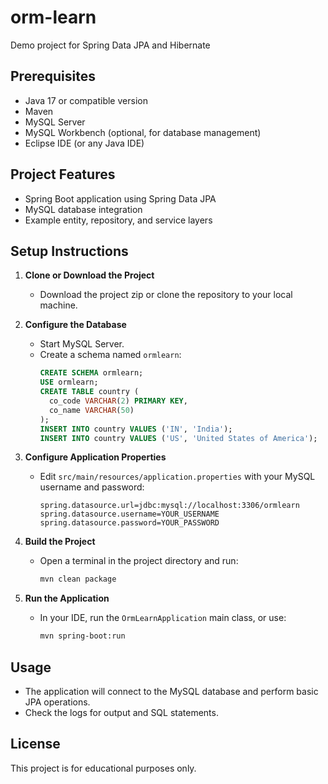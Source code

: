 # orm-learn

Demo project for Spring Data JPA and Hibernate

## Prerequisites
- Java 17 or compatible version
- Maven
- MySQL Server
- MySQL Workbench (optional, for database management)
- Eclipse IDE (or any Java IDE)

## Project Features
- Spring Boot application using Spring Data JPA
- MySQL database integration
- Example entity, repository, and service layers

## Setup Instructions

1. **Clone or Download the Project**
   - Download the project zip or clone the repository to your local machine.

2. **Configure the Database**
   - Start MySQL Server.
   - Create a schema named `ormlearn`:
     ```sql
     CREATE SCHEMA ormlearn;
     USE ormlearn;
     CREATE TABLE country (
       co_code VARCHAR(2) PRIMARY KEY,
       co_name VARCHAR(50)
     );
     INSERT INTO country VALUES ('IN', 'India');
     INSERT INTO country VALUES ('US', 'United States of America');
     ```

3. **Configure Application Properties**
   - Edit `src/main/resources/application.properties` with your MySQL username and password:
     ```properties
     spring.datasource.url=jdbc:mysql://localhost:3306/ormlearn
     spring.datasource.username=YOUR_USERNAME
     spring.datasource.password=YOUR_PASSWORD
     ```

4. **Build the Project**
   - Open a terminal in the project directory and run:
     ```sh
     mvn clean package
     ```

5. **Run the Application**
   - In your IDE, run the `OrmLearnApplication` main class, or use:
     ```sh
     mvn spring-boot:run
     ```

## Usage
- The application will connect to the MySQL database and perform basic JPA operations.
- Check the logs for output and SQL statements.

## License
This project is for educational purposes only. 